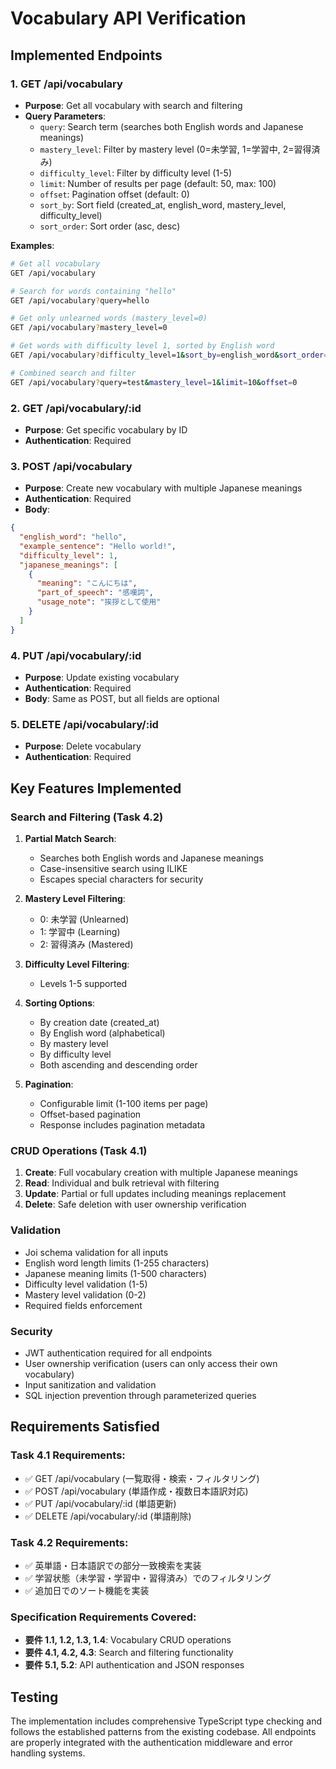 # Vocabulary API Verification

## Implemented Endpoints

### 1. GET /api/vocabulary
- **Purpose**: Get all vocabulary with search and filtering
- **Query Parameters**:
  - `query`: Search term (searches both English words and Japanese meanings)
  - `mastery_level`: Filter by mastery level (0=未学習, 1=学習中, 2=習得済み)
  - `difficulty_level`: Filter by difficulty level (1-5)
  - `limit`: Number of results per page (default: 50, max: 100)
  - `offset`: Pagination offset (default: 0)
  - `sort_by`: Sort field (created_at, english_word, mastery_level, difficulty_level)
  - `sort_order`: Sort order (asc, desc)

**Examples**:
```bash
# Get all vocabulary
GET /api/vocabulary

# Search for words containing "hello"
GET /api/vocabulary?query=hello

# Get only unlearned words (mastery_level=0)
GET /api/vocabulary?mastery_level=0

# Get words with difficulty level 1, sorted by English word
GET /api/vocabulary?difficulty_level=1&sort_by=english_word&sort_order=asc

# Combined search and filter
GET /api/vocabulary?query=test&mastery_level=1&limit=10&offset=0
```

### 2. GET /api/vocabulary/:id
- **Purpose**: Get specific vocabulary by ID
- **Authentication**: Required

### 3. POST /api/vocabulary
- **Purpose**: Create new vocabulary with multiple Japanese meanings
- **Authentication**: Required
- **Body**:
```json
{
  "english_word": "hello",
  "example_sentence": "Hello world!",
  "difficulty_level": 1,
  "japanese_meanings": [
    {
      "meaning": "こんにちは",
      "part_of_speech": "感嘆詞",
      "usage_note": "挨拶として使用"
    }
  ]
}
```

### 4. PUT /api/vocabulary/:id
- **Purpose**: Update existing vocabulary
- **Authentication**: Required
- **Body**: Same as POST, but all fields are optional

### 5. DELETE /api/vocabulary/:id
- **Purpose**: Delete vocabulary
- **Authentication**: Required

## Key Features Implemented

### Search and Filtering (Task 4.2)
1. **Partial Match Search**: 
   - Searches both English words and Japanese meanings
   - Case-insensitive search using ILIKE
   - Escapes special characters for security

2. **Mastery Level Filtering**:
   - 0: 未学習 (Unlearned)
   - 1: 学習中 (Learning)
   - 2: 習得済み (Mastered)

3. **Difficulty Level Filtering**:
   - Levels 1-5 supported

4. **Sorting Options**:
   - By creation date (created_at)
   - By English word (alphabetical)
   - By mastery level
   - By difficulty level
   - Both ascending and descending order

5. **Pagination**:
   - Configurable limit (1-100 items per page)
   - Offset-based pagination
   - Response includes pagination metadata

### CRUD Operations (Task 4.1)
1. **Create**: Full vocabulary creation with multiple Japanese meanings
2. **Read**: Individual and bulk retrieval with filtering
3. **Update**: Partial or full updates including meanings replacement
4. **Delete**: Safe deletion with user ownership verification

### Validation
- Joi schema validation for all inputs
- English word length limits (1-255 characters)
- Japanese meaning limits (1-500 characters)
- Difficulty level validation (1-5)
- Mastery level validation (0-2)
- Required fields enforcement

### Security
- JWT authentication required for all endpoints
- User ownership verification (users can only access their own vocabulary)
- Input sanitization and validation
- SQL injection prevention through parameterized queries

## Requirements Satisfied

### Task 4.1 Requirements:
- ✅ GET /api/vocabulary (一覧取得・検索・フィルタリング)
- ✅ POST /api/vocabulary (単語作成・複数日本語訳対応)
- ✅ PUT /api/vocabulary/:id (単語更新)
- ✅ DELETE /api/vocabulary/:id (単語削除)

### Task 4.2 Requirements:
- ✅ 英単語・日本語訳での部分一致検索を実装
- ✅ 学習状態（未学習・学習中・習得済み）でのフィルタリング
- ✅ 追加日でのソート機能を実装

### Specification Requirements Covered:
- **要件 1.1, 1.2, 1.3, 1.4**: Vocabulary CRUD operations
- **要件 4.1, 4.2, 4.3**: Search and filtering functionality
- **要件 5.1, 5.2**: API authentication and JSON responses

## Testing
The implementation includes comprehensive TypeScript type checking and follows the established patterns from the existing codebase. All endpoints are properly integrated with the authentication middleware and error handling systems.